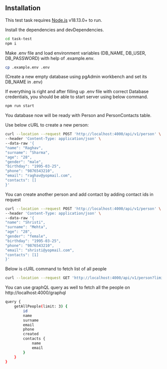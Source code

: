 ## Installation

This test task requires [Node.js](https://nodejs.org/) v18.13.0+ to run.

Install the dependencies and devDependencies.

```sh
cd task-test
npm i
```


Make .env file and load environment variables (DB_NAME, DB_USER, DB_PASSWORD) with help of .example.env.

```sh
cp .example.env .env
```

(Create a new empty database using pgAdmin workbench and set its DB_NAME in .env)

If everything is right and after filling up .env file with correct Database credentials, you should be able to start server using below command.


```sh
npm run start
```

You database now will be ready with Person and PersonContacts table.

Use below cURL to create a new person:

```sh
curl --location --request POST 'http://localhost:4000/api/v1/person' \
--header 'Content-Type: application/json' \
--data-raw '{
"name": "Raghav",
"surname": "Sharma",
"age": "28",
"gender": "male",
"birthday": "1995-03-25",
"phone": "9876543210",
"email": "raghav@yopmail.com",
"contacts": []
}'
```

You can create another person and add contact by adding contact ids in request

```sh
curl --location --request POST 'http://localhost:4000/api/v1/person' \
--header 'Content-Type: application/json' \
--data-raw '{
"name": "Shristi",
"surname": "Mehta",
"age": "28",
"gender": "female",
"birthday": "1995-03-25",
"phone": "9876543210",
"email": "shristi@yopmail.com",
"contacts": [1]
}'
```

Below is cURL command to fetch list of all people

```sh
curl --location --request GET 'http://localhost:4000/api/v1/person?limit=10&page=1'

```

You can use graphQL query as well to fetch all the people on http://localhost:4000/graphql

```sh
query {
    getAllPeople(limit: 3) {
        id
        name
        surname
        email
        phone
        created
        contacts {
            name
            email
        }
    }
}

```
